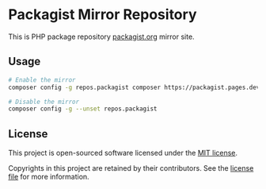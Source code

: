 # Packagist Mirror Repository

This is PHP package repository [packagist.org](https://packagist.org/mirrors) mirror site.

## Usage

```sh
# Enable the mirror
composer config -g repos.packagist composer https://packagist.pages.dev

# Disable the mirror
composer config -g --unset repos.packagist
```

<!-- ## Deploy to Cloudflare

[![Deploy to Cloudflare Workers](https://camo.githubusercontent.com/1f3d0b4d44a2c3f12c78bd02bae907169430e04d728006db9f97a4befa64c886/68747470733a2f2f6465706c6f792e776f726b6572732e636c6f7564666c6172652e636f6d2f627574746f6e3f706169643d74727565)](https://deploy.workers.cloudflare.com/?url=https://github.com/riipandi/packagist) -->

## License

This project is open-sourced software licensed under the [MIT license](https://aris.mit-license.org).

Copyrights in this project are retained by their contributors.
See the [license file](./license.txt) for more information.
